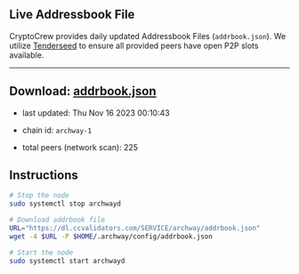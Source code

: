 ## Live Addressbook File

CryptoCrew provides daily updated Addressbook Files (`addrbook.json`). We utilize [Tenderseed](https://github.com/binaryholdings/tenderseed) to ensure all provided peers have open P2P slots available.

---
**Download: [addrbook.json](https://dl.ccvalidators.com/SERVICE/archway/addrbook.json)**
---

- last updated: Thu Nov 16 2023 00:10:43
- chain id: `archway-1`

- total peers (network scan): 225

## Instructions
```sh
# Stop the node
sudo systemctl stop archwayd

# Download addrbook file
URL="https://dl.ccvalidators.com/SERVICE/archway/addrbook.json"
wget -4 $URL -P $HOME/.archway/config/addrbook.json

# Start the node
sudo systemctl start archwayd
```
